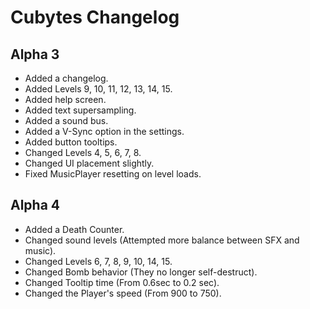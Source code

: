 # Cubytes Changelog

## Alpha 3

- Added a changelog.
- Added Levels 9, 10, 11, 12, 13, 14, 15.
- Added help screen.
- Added text supersampling.
- Added a sound bus.
- Added a V-Sync option in the settings.
- Added button tooltips.
- Changed Levels 4, 5, 6, 7, 8.
- Changed UI placement slightly.
- Fixed MusicPlayer resetting on level loads.

## Alpha 4

- Added a Death Counter.
- Changed sound levels (Attempted more balance between SFX and music).
- Changed Levels 6, 7, 8, 9, 10, 14, 15.
- Changed Bomb behavior (They no longer self-destruct).
- Changed Tooltip time (From 0.6sec to 0.2 sec).
- Changed the Player's speed (From 900 to 750).